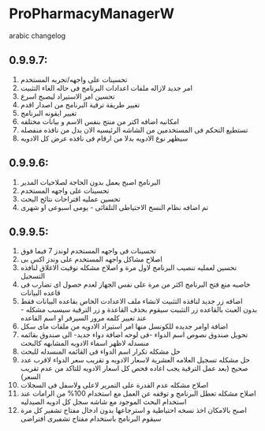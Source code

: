 # ProPharmacyManagerW 
arabic changelog

## 0.9.9.7:
1.  تحسينات على واجهه/تجربه المستخدم
2.  امر جديد لازاله ملفات اعدادات البرنامج فى حاله الغاء التثبيت
3.  تحسين امر الاستيراد ليصبح اسرع
4.  تغيير طريقة ترقية البرنامج من اصدار اقدم
5.  تغيير ايقونه البرنامج
6.  امكانيه اضافه اكتر من منتج بنفس الاسم و بيانات مختلفه
7.  تستطيع التحكم فى المستخدمين من الشاشه الرئيسيه الان بدل من نافذه منفصله
8.  سيظهر نوع الادويه بدلا من ارقام فى نافذه عرض كل الادويه

## 0.9.9.6:
1.  البرنامج اصبح يعمل بدون الحاجة لصلاحيات المدير
2.  تحسينات على واجهه المستخدم
3.  تحسين عمليه اقتراحات نتائج البحث
4.  تم اضافه نظام النسخ الاحتياطى التلقائى - يومى اسبوعى او شهرى


## 0.9.9.5:
1.  تحسينات فى واجهه المستخدم لوندز 7 فيما فوق
2.  اصلاح مشاكل واجهه المستخدم على وندز اكس بى
3.  تحسين لعمليه تنصيب البرنامج لاول مرة و اصلاح مشكله توقيت الاغلاق لنافذه التسجيل 
4.  خاصيه منع فتح البرنامج اكثر من مرة على نفس الجهاز لعدم حصول اى تضارب فى قاعده البيانات 
5.  اضافه زر جديد لنافذه التثبيت لانشاء ملف الاعدادت الخاص بقاعده البيانات فقط بدون العبث بالقاعده
    زر التثبيت سيقوم بحذف القاعدة و زر الترقية سيسبب مشكله - عند تغيير
    كلمه مرور السيرفر او اسم القاعده
6.  اضافة اوامر جديده للكونسل منها امر استيراد الادويه من ملفات ماى سكل
7.  تحويل صندوق نصوص اسم الدواء -فى لوحه اضافة دواء جديد- الى صندوق بقائمه منسدله لاظهر
    اسماء الادويه المشابهه كالبحث
8.  حل مشكله تكرار اسم الدواء فى القائمه المنسدله للبحث
9.  حل مشكله تسجيل العلامه العشرية لاسعار الادويه و تقريب سعر الدواء لاقرب عدد صحيح
     (بعد عمل الترقية يجب اعاده فحص كل اسعار الادويه للتاكد من عدم تقريب السعر)
10. اصلاح مشكله عدم القدرة على التمرير لاعلى ولاسفل فى السجلات 
11. اصلاح مشكله تعطل البرنامج و توقفه عن العمل مع استخدام 100% من الرامات عند
    استخدام البحث الموجود مع شاشه سجل كل ادويه الصيدليه
12. اصبح بالامكان اخذ نسخه احتياطية و استرجاعها بدون ادخال مفتاح تشفير كل مرة
    سيقوم البرنامج باستخدام مفتاح تشفيرى افتراضى
